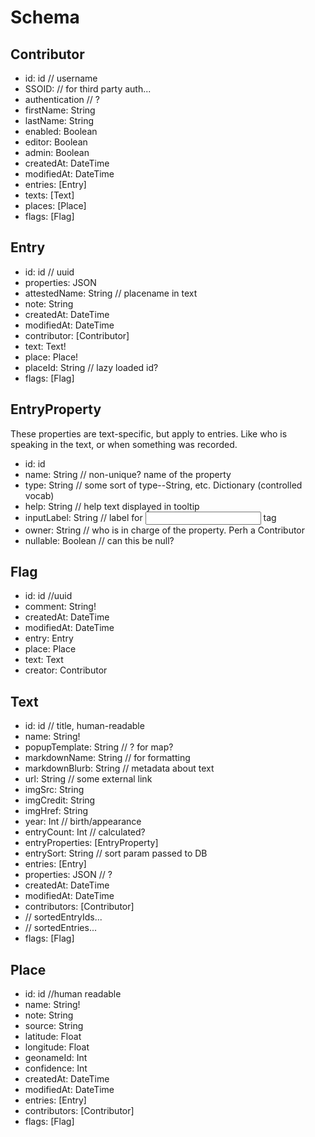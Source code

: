 # Schema

## Contributor

* id: id // username
* SSOID: // for third party auth...
* authentication // ?
* firstName: String
* lastName: String
* enabled: Boolean
* editor: Boolean
* admin: Boolean
* createdAt: DateTime
* modifiedAt: DateTime
* entries: [Entry]
* texts: [Text]
* places: [Place]
* flags: [Flag]

## Entry

* id: id // uuid
* properties: JSON
* attestedName: String // placename in text
* note: String
* createdAt: DateTime
* modifiedAt: DateTime
* contributor: [Contributor]
* text: Text!
* place: Place!
* placeId: String // lazy loaded id?
* flags: [Flag]

## EntryProperty

These properties are text-specific, but apply to entries. Like who is speaking
in the text, or when something was recorded.

* id: id
* name: String // non-unique? name of the property
* type: String // some sort of type--String, etc. Dictionary (controlled
  vocab)
* help: String // help text displayed in tooltip
* inputLabel: String // label for <input> tag
* owner: String // who is in charge of the property. Perh a Contributor
* nullable: Boolean // can this be null?

## Flag 

* id: id //uuid
* comment: String!
* createdAt: DateTime
* modifiedAt: DateTime
* entry: Entry
* place: Place
* text: Text
* creator: Contributor

## Text

* id: id // title, human-readable
* name: String!
* popupTemplate: String // ? for map?
* markdownName: String // for formatting
* markdownBlurb: String // metadata about text
* url: String // some external link
* imgSrc: String
* imgCredit: String
* imgHref: String
* year: Int // birth/appearance
* entryCount: Int // calculated?
* entryProperties: [EntryProperty]
* entrySort: String // sort param passed to DB
* entries: [Entry]
* properties: JSON // ?
* createdAt: DateTime
* modifiedAt: DateTime
* contributors: [Contributor]
* // sortedEntryIds...
* // sortedEntries...
* flags: [Flag]

## Place

* id: id //human readable
* name: String!
* note: String
* source: String
* latitude: Float
* longitude: Float
* geonameId: Int
* confidence: Int
* createdAt: DateTime
* modifiedAt: DateTime
* entries: [Entry]
* contributors: [Contributor]
* flags: [Flag]



